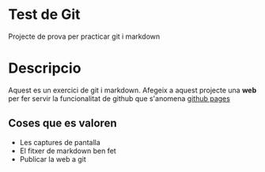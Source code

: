# Test de Git
Projecte de prova per practicar git i markdown

# Descripcio

Aquest es un exercici de git i markdown. Afegeix a aquest projecte una **web** per fer servir la funcionalitat de github que s'anomena [github pages](https://pages/github.com/)

## Coses que es valoren

- Les captures de pantalla
- El fitxer de markdown ben fet
- Publicar la web a git
